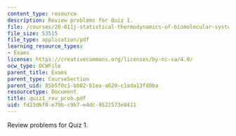 ```yaml
---
content_type: resource
description: Review problems for Quiz 1.
file: /courses/20-011j-statistical-thermodynamics-of-biomolecular-systems-be-011j-spring-2004/fd23d6f0e79bc9b7e4dc9522573e8411_quiz1_rev_prob.pdf
file_size: 53515
file_type: application/pdf
learning_resource_types:
- Exams
license: https://creativecommons.org/licenses/by-nc-sa/4.0/
ocw_type: OCWFile
parent_title: Exams
parent_type: CourseSection
parent_uid: 85b5f0c1-bb82-b1ea-a620-c1ada13fd0ba
resourcetype: Document
title: quiz1_rev_prob.pdf
uid: fd23d6f0-e79b-c9b7-e4dc-9522573e8411
---
```

Review problems for Quiz 1.